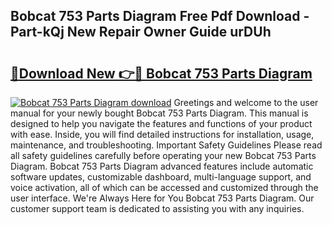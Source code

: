 ## Bobcat 753 Parts Diagram Free Pdf Download - Part-kQj New Repair Owner Guide urDUh

# <h2><a href="http://dfsy28.blite.top/?on=Bobcat+753+Parts+Diagram">🔗Download New 👉🔴 Bobcat 753 Parts Diagram</a></h2>

[![Bobcat 753 Parts Diagram download](https://i.imgur.com/lujVjoI.png)](http://dfsy28.blite.top/?on=Bobcat+753+Parts+Diagram)
Greetings and welcome to the user manual for your newly bought Bobcat 753 Parts Diagram. This manual is designed to help you navigate the features and functions of your product with ease. Inside, you will find detailed instructions for installation, usage, maintenance, and troubleshooting. Important Safety Guidelines Please read all safety guidelines carefully before operating your new Bobcat 753 Parts Diagram. Bobcat 753 Parts Diagram advanced features include automatic software updates, customizable dashboard, multi-language support, and voice activation, all of which can be accessed and customized through the user interface. We're Always Here for You Bobcat 753 Parts Diagram. Our customer support team is dedicated to assisting you with any inquiries.
